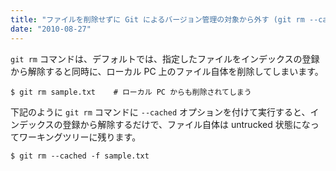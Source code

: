 ```yaml
---
title: "ファイルを削除せずに Git によるバージョン管理の対象から外す (git rm --cached)"
date: "2010-08-27"
---
```


`git rm` コマンドは、デフォルトでは、指定したファイルをインデックスの登録から解除すると同時に、ローカル PC 上のファイル自体を削除してしまいます。

~~~
$ git rm sample.txt    # ローカル PC からも削除されてしまう
~~~

下記のように `git rm` コマンドに `--cached` オプションを付けて実行すると、インデックスの登録から解除するだけで、ファイル自体は untrucked 状態になってワーキングツリーに残ります。

~~~
$ git rm --cached -f sample.txt
~~~

